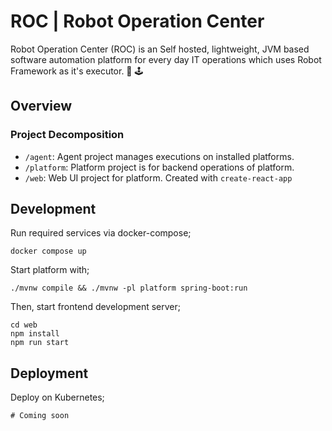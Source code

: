 # ROC | Robot Operation Center

Robot Operation Center (ROC) is an Self hosted, lightweight, JVM based software automation platform for every day IT
operations which uses Robot Framework as it's executor. 🤖 🕹

## Overview

### Project Decomposition

- `/agent`: Agent project manages executions on installed platforms.
- `/platform`: Platform project is for backend operations of platform.
- `/web`: Web UI project for platform. Created with `create-react-app`

## Development

Run required services via docker-compose;

```
docker compose up
```

Start platform with;

```
./mvnw compile && ./mvnw -pl platform spring-boot:run
```

Then, start frontend development server;

```shell
cd web
npm install
npm run start
```

## Deployment

Deploy on Kubernetes;

```shell
# Coming soon
```
